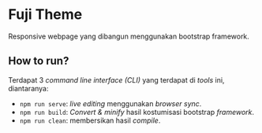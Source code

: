# Fuji Theme
Responsive webpage yang dibangun menggunakan bootstrap framework.

## How to run?
Terdapat 3 *command line interface (CLI)* yang terdapat di *tools* ini, diantaranya: 
- `npm run serve`: *live editing* menggunakan *browser sync*.
- `npm run build`: *Convert & minify* hasil kostumisasi bootstrap *framework*.
- `npm run clean`: membersikan hasil *compile*.
